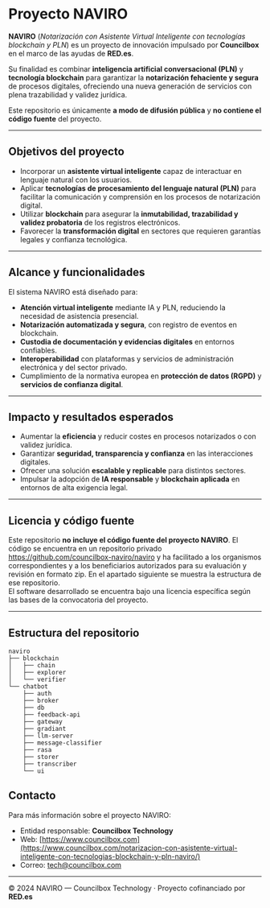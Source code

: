 # Proyecto NAVIRO

**NAVIRO** (*Notarización con Asistente Virtual Inteligente con tecnologías blockchain y PLN*) es un proyecto de innovación impulsado por **Councilbox** en el marco de las ayudas de **RED.es**.  

Su finalidad es combinar **inteligencia artificial conversacional (PLN)** y **tecnología blockchain** para garantizar la **notarización fehaciente y segura** de procesos digitales, ofreciendo una nueva generación de servicios con plena trazabilidad y validez jurídica.  

Este repositorio es únicamente **a modo de difusión pública** y **no contiene el código fuente** del proyecto.

---

## Objetivos del proyecto

- Incorporar un **asistente virtual inteligente** capaz de interactuar en lenguaje natural con los usuarios.  
- Aplicar **tecnologías de procesamiento del lenguaje natural (PLN)** para facilitar la comunicación y comprensión en los procesos de notarización digital.  
- Utilizar **blockchain** para asegurar la **inmutabilidad, trazabilidad y validez probatoria** de los registros electrónicos.  
- Favorecer la **transformación digital** en sectores que requieren garantías legales y confianza tecnológica.  

---

## Alcance y funcionalidades

El sistema NAVIRO está diseñado para:

- **Atención virtual inteligente** mediante IA y PLN, reduciendo la necesidad de asistencia presencial.  
- **Notarización automatizada y segura**, con registro de eventos en blockchain.  
- **Custodia de documentación y evidencias digitales** en entornos confiables.  
- **Interoperabilidad** con plataformas y servicios de administración electrónica y del sector privado.  
- Cumplimiento de la normativa europea en **protección de datos (RGPD)** y **servicios de confianza digital**.  

---

## Impacto y resultados esperados

- Aumentar la **eficiencia** y reducir costes en procesos notarizados o con validez jurídica.  
- Garantizar **seguridad, transparencia y confianza** en las interacciones digitales.  
- Ofrecer una solución **escalable y replicable** para distintos sectores.  
- Impulsar la adopción de **IA responsable** y **blockchain aplicada** en entornos de alta exigencia legal.  

---

## Licencia y código fuente

Este repositorio **no incluye el código fuente del proyecto NAVIRO**. El código se encuentra en un repositorio privado https://github.com/councilbox-naviro/naviro y ha facilitado a los organismos correspondientes y a los beneficiarios autorizados para su evaluación y revisión en formato zip. En el apartado siguiente se muestra la estructura de ese repositorio.  
El software desarrollado se encuentra bajo una licencia específica según las bases de la convocatoria del proyecto. 


---

## Estructura del repositorio

```
naviro
├── blockchain
│   ├── chain
│   ├── explorer
│   └── verifier
└── chatbot
    ├── auth
    ├── broker
    ├── db
    ├── feedback-api
    ├── gateway
    ├── gradiant
    ├── llm-server
    ├── message-classifier
    ├── rasa
    ├── storer
    ├── transcriber
    └── ui
```

## Contacto

Para más información sobre el proyecto NAVIRO:  

- Entidad responsable: **Councilbox Technology**  
- Web: [https://www.councilbox.com](https://www.councilbox.com/notarizacion-con-asistente-virtual-inteligente-con-tecnologias-blockchain-y-pln-naviro/)  
- Correo: [tech@councilbox.com](mailto:tech@councilbox.com)  

---

© 2024 NAVIRO — Councilbox Technology · Proyecto cofinanciado por **RED.es**
